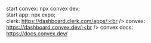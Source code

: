start convex: npx convex dev;<br />
start app: npx expo;<br />
clerk: https://dashboard.clerk.com/apps/;<br />
convex: https://dashboard.convex.dev/;<br />
convex docs: https://docs.convex.dev/<br />
